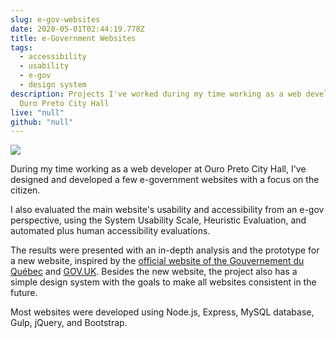 ```yaml
---
slug: e-gov-websites
date: 2020-05-01T02:44:19.778Z
title: e-Government Websites
tags:
  - accessibility
  - usability
  - e-gov
  - design system
description: Projects I've worked during my time working as a web developer at
  Ouro Preto City Hall
live: "null"
github: "null"
---
```

![ ](/img/screenshot-from-2020-05-02-23-59-57.png " ")

During my time working as a web developer at Ouro Preto City Hall, I've designed and developed a few e-government websites with a focus on the citizen.

I also evaluated the main website's usability and accessibility from an e-gov perspective, using the System Usability Scale, Heuristic Evaluation, and automated plus human accessibility evaluations.

The results were presented with an in-depth analysis and the prototype for a new website, inspired by the [official website of the Gouvernement du Québec](https://www.quebec.ca/en/) and [GOV.UK](https://www.gov.uk). Besides the new website, the project also has a simple design system with the goals to make all websites consistent in the future.

Most websites were developed using Node.js, Express, MySQL database, Gulp, jQuery, and Bootstrap.